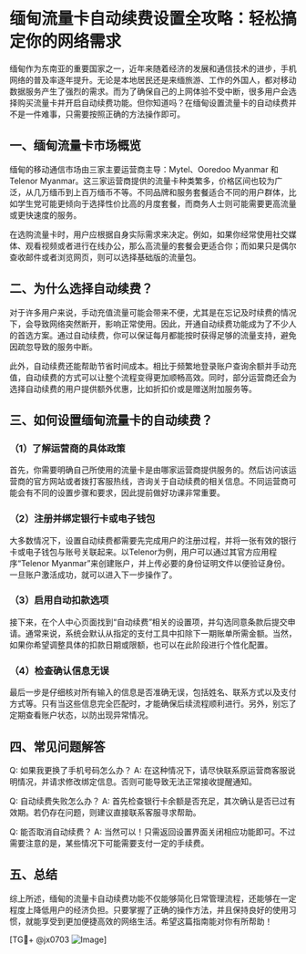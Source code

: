 # 缅甸流量卡自动续费设置全攻略：轻松搞定你的网络需求

缅甸作为东南亚的重要国家之一，近年来随着经济的发展和通信技术的进步，手机网络的普及率逐年提升。无论是本地居民还是来缅旅游、工作的外国人，都对移动数据服务产生了强烈的需求。而为了确保自己的上网体验不受中断，很多用户会选择购买流量卡并开启自动续费功能。但你知道吗？在缅甸设置流量卡的自动续费并不是一件难事，只需要按照正确的方法操作即可。

## 一、缅甸流量卡市场概览

缅甸的移动通信市场由三家主要运营商主导：Mytel、Ooredoo Myanmar 和 Telenor Myanmar。这三家运营商提供的流量卡种类繁多，价格区间也较为广泛，从几万缅币到上百万缅币不等。不同品牌和服务套餐适合不同的用户群体，比如学生党可能更倾向于选择性价比高的月度套餐，而商务人士则可能需要更高流量或更快速度的服务。

在选购流量卡时，用户应根据自身实际需求来决定。例如，如果你经常使用社交媒体、观看视频或者进行在线办公，那么高流量的套餐会更适合你；而如果只是偶尔查收邮件或者浏览网页，则可以选择基础版的流量包。

## 二、为什么选择自动续费？

对于许多用户来说，手动充值流量可能会带来不便，尤其是在忘记及时续费的情况下，会导致网络突然断开，影响正常使用。因此，开通自动续费功能成为了不少人的首选方案。通过自动续费，你可以保证每月都能按时获得足够的流量支持，避免因疏忽导致的服务中断。

此外，自动续费还能帮助节省时间成本。相比于频繁地登录账户查询余额并手动充值，自动续费的方式可以让整个流程变得更加顺畅高效。同时，部分运营商还会为选择自动续费的用户提供额外优惠，比如折扣价或是赠送附加服务等。

## 三、如何设置缅甸流量卡的自动续费？

### （1）了解运营商的具体政策

首先，你需要明确自己所使用的流量卡是由哪家运营商提供服务的。然后访问该运营商的官方网站或者拨打客服热线，咨询关于自动续费的相关信息。不同运营商可能会有不同的设置步骤和要求，因此提前做好功课非常重要。

### （2）注册并绑定银行卡或电子钱包

大多数情况下，设置自动续费都需要先完成用户的注册过程，并将一张有效的银行卡或电子钱包与账号关联起来。以Telenor为例，用户可以通过其官方应用程序“Telenor Myanmar”来创建账户，并上传必要的身份证明文件以便验证身份。一旦账户激活成功，就可以进入下一步操作了。

### （3）启用自动扣款选项

接下来，在个人中心页面找到“自动续费”相关的设置项，并勾选同意条款后提交申请。通常来说，系统会默认从指定的支付工具中扣除下一期账单所需金额。当然，如果你希望调整具体的扣款日期或限额，也可以在此阶段进行个性化配置。

### （4）检查确认信息无误

最后一步是仔细核对所有输入的信息是否准确无误，包括姓名、联系方式以及支付方式等。只有当这些信息完全匹配时，才能确保后续流程顺利进行。另外，别忘了定期查看账户状态，以防出现异常情况。

## 四、常见问题解答

Q: 如果我更换了手机号码怎么办？
A: 在这种情况下，请尽快联系原运营商客服说明情况，并请求修改绑定信息。否则可能导致无法正常接收提醒通知。

Q: 自动续费失败怎么办？
A: 首先检查银行卡余额是否充足，其次确认是否已过有效期。若仍存在问题，则建议直接联系客服寻求帮助。

Q: 能否取消自动续费？
A: 当然可以！只需返回设置界面关闭相应功能即可。不过需要注意的是，某些情况下可能需要支付一定的手续费。

## 五、总结

综上所述，缅甸的流量卡自动续费功能不仅能够简化日常管理流程，还能够在一定程度上降低用户的经济负担。只要掌握了正确的操作方法，并且保持良好的使用习惯，就能享受到更加便捷高效的网络生活。希望这篇指南能对你有所帮助！

[TG💪+ @jx0703 ![Image](https://github.com/user-attachments/assets/dbca1d08-cadb-493c-b0ec-ad6f7a83f270)]